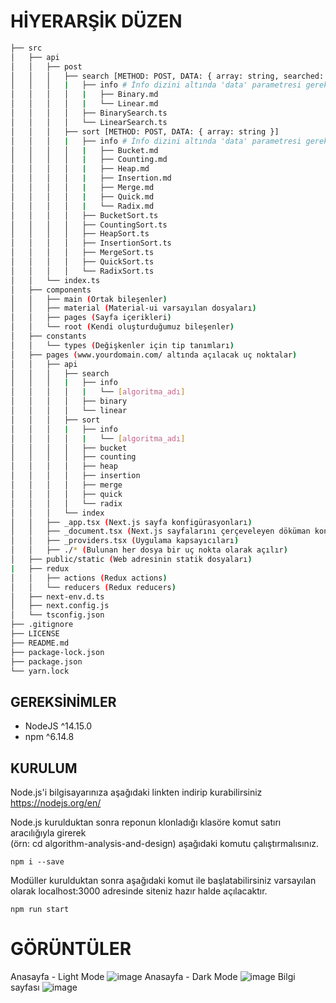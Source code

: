 # HİYERARŞİK DÜZEN
  
```bash
├── src
│   ├── api 
│   │   ├── post 
│   │   │   ├── search [METHOD: POST, DATA: { array: string, searched: string }]
│   │   │   |   ├── info # İnfo dizini altında 'data' parametresi gerekmez.
│   │   │   │   |   ├── Binary.md
│   │   │   │   |   └── Linear.md
│   │   │   │   ├── BinarySearch.ts
│   │   │   │   └── LinearSearch.ts
│   │   │   ├── sort [METHOD: POST, DATA: { array: string }] 
│   │   │   |   ├── info # İnfo dizini altında 'data' parametresi gerekmez.
│   │   │   │   |   ├── Bucket.md
│   │   │   │   |   ├── Counting.md
│   │   │   │   |   ├── Heap.md
│   │   │   │   |   ├── Insertion.md
│   │   │   │   |   ├── Merge.md
│   │   │   │   |   ├── Quick.md
│   │   │   │   |   └── Radix.md
│   │   │   │   ├── BucketSort.ts
│   │   │   │   ├── CountingSort.ts 
│   │   │   │   ├── HeapSort.ts 
│   │   │   │   ├── InsertionSort.ts 
│   │   │   │   ├── MergeSort.ts 
│   │   │   │   ├── QuickSort.ts
│   │   │   │   └── RadixSort.ts
│   │   └── index.ts 
│   ├── components
│   │   ├── main (Ortak bileşenler)
│   │   ├── material (Material-ui varsayılan dosyaları)
│   │   ├── pages (Sayfa içerikleri)
│   │   └── root (Kendi oluşturduğumuz bileşenler)
│   ├── constants
│   │   └── types (Değişkenler için tip tanımları)
│   ├── pages (www.yourdomain.com/ altında açılacak uç noktalar)
│   │   ├── api
│   │   │   ├── search 
│   │   │   |   ├── info 
│   │   │   │   |   └── [algoritma_adı]
│   │   │   │   ├── binary
│   │   │   │   └── linear
│   │   │   ├── sort
│   │   │   |   ├── info 
│   │   │   │   |   └── [algoritma_adı]
│   │   │   │   ├── bucket
│   │   │   │   ├── counting
│   │   │   │   ├── heap
│   │   │   │   ├── insertion
│   │   │   │   ├── merge
│   │   │   │   ├── quick
│   │   │   │   └── radix
│   │   │   └── index
│   │   ├── _app.tsx (Next.js sayfa konfigürasyonları)
│   │   ├── _document.tsx (Next.js sayfalarını çerçeveleyen döküman konfigürasyonları)
│   │   ├── _providers.tsx (Uygulama kapsayıcıları)
│   │   ├── ./* (Bulunan her dosya bir uç nokta olarak açılır)
│   ├── public/static (Web adresinin statik dosyaları)
|   ├── redux
│   │   ├── actions (Redux actions)
│   │   └── reducers (Redux reducers)
│   ├── next-env.d.ts
│   ├── next.config.js
│   └── tsconfig.json
├── .gitignore
├── LICENSE
├── README.md
├── package-lock.json
├── package.json
└── yarn.lock
```
## GEREKSİNİMLER
- NodeJS ^14.15.0
- npm ^6.14.8

## KURULUM

Node.js'i bilgisayarınıza aşağıdaki linkten indirip kurabilirsiniz  
https://nodejs.org/en/  

Node.js kurulduktan sonra reponun klonladığı klasöre komut satırı aracılığıyla girerek   
(örn: cd algorithm-analysis-and-design) aşağıdaki komutu çalıştırmalısınız.

    npm i --save

Modüller kurulduktan sonra aşağıdaki komut ile başlatabilirsiniz varsayılan olarak localhost:3000 adresinde siteniz hazır halde açılacaktır.

    npm run start
    
# GÖRÜNTÜLER
Anasayfa - Light Mode
![image](https://user-images.githubusercontent.com/51250249/104730102-7a8a1c00-574a-11eb-9824-e6244b9d487a.png)
Anasayfa - Dark Mode
![image](https://user-images.githubusercontent.com/51250249/104730177-a0172580-574a-11eb-9019-6ad16742c967.png)
Bilgi sayfası
![image](https://user-images.githubusercontent.com/51250249/104730247-bf15b780-574a-11eb-8376-54c4c1fd01d4.png)

